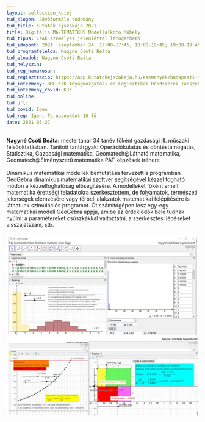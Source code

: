 ```yaml
---
layout: collection_kutej
tud_slogen: Jövőformáló tudomány
tud_title: Kutatók éjszakája 2021
title: Digitális MA-TEMATIKUS Modellalkotó Műhely
tud_tipus: Csak személyes jelenléttel látogatható
tud_idopont: 2021. szeptember 24. 17:00-17:45; 18:00-18:45; 19:00-19:45
tud_programfelelos: Nagyné Csóti Beáta
tud_eloadok: Nagyné Csóti Beáta
tud_helyszin:
tud_reg_hamarosan:
tud_regisztracio: https://app.kutatokejszakaja.hu/esemenyek/budapesti-muszaki-es-gazdasagtudomanyi-egyetem/digitalis-ma-tematikus-modellalkoto-muhely
tud_intezmeny: BME KJK Anyagmozgatási és Logisztikai Rendszerek Tanszék
tud_intezmeny_rovid: KJK
tud_online:
tud_url:
tud_covid: Igen
tud_reg: Igen, Turnusonként 10 fő
date: 2021-03-27
---
```


<b>Nagyné Csóti Beáta:</b> mestertanár 34 tanév főként gazdasági ill. műszaki felsőoktatásban. Tanított tantárgyak: Operációkutatás és döntéstámogatás, Statisztika, Gazdasági matematika, Geomatech@Látható matematika, Geomatech@Élményszerű matematika PAT képzések trénere
<br><br>
Dinamikus matematikai modellek bemutatása tervezett a programban GeoGebra dinamikus matematikai szoftver segítségével kézzel fogható módon a kézzelfoghatóság elősegítésére. A modelleket főként emelt matematika érettségi feladatokra szerkesztettem, de folyamatok, természeti jelenségek elemzésére vagy térbeli alakzatok matematikai felépítésére is láthatunk szimulációs programot. Öt számítógépen lesz egy-egy matematikai modell GeoGebra appja, amibe az érdeklődők bele tudnak nyúlni: a paramétereket csúszkákkal változtatni, a szerkesztési lépéseket visszajátszani, stb.
<br><br>
<img src="images/EM2017_05_8.JPG" max-width="400" class="center">
